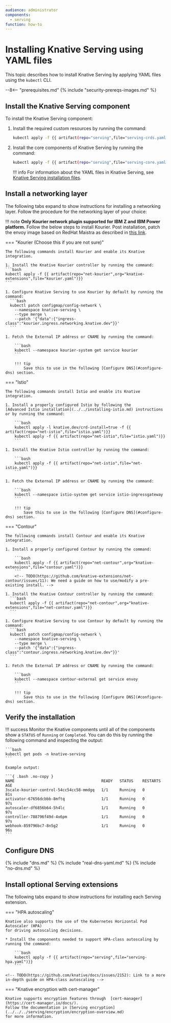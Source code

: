 ```yaml
---
audience: administrator
components:
  - serving
function: how-to
---
```


# Installing Knative Serving using YAML files

This topic describes how to install Knative Serving by applying YAML files using the `kubectl` CLI.

--8<-- "prerequisites.md"
{% include "security-prereqs-images.md" %}

## Install the Knative Serving component

To install the Knative Serving component:

1. Install the required custom resources by running the command:

    ```bash
    kubectl apply -f {{ artifact(repo="serving",file="serving-crds.yaml")}}
    ```

1. Install the core components of Knative Serving by running the command:

    ```bash
    kubectl apply -f {{ artifact(repo="serving",file="serving-core.yaml")}}
    ```

    !!! info
        For information about the YAML files in Knative Serving, see [Knative Serving installation files](serving-installation-files.md).

## Install a networking layer

The following tabs expand to show instructions for installing a networking layer.
Follow the procedure for the networking layer of your choice:

!!! note
    **Only Kourier network plugin supported for IBM Z and IBM Power platform.** 
    Follow the below steps to install Kourier. Post installation, patch the envoy image based on RedHat Maistra as described in [this link](./install-serving-with-yaml-on-IBM-Z-and-IBM-P.md).

<!-- TODO: Link to document/diagram describing what is a networking layer.  -->
<!-- This indentation is important for things to render properly. -->

=== "Kourier (Choose this if you are not sure)"

    The following commands install Kourier and enable its Knative integration.

    1. Install the Knative Kourier controller by running the command:
    ```bash
    kubectl apply -f {{ artifact(repo="net-kourier",org="knative-extensions",file="kourier.yaml")}}
    ```

    1. Configure Knative Serving to use Kourier by default by running the command:
      ```bash
      kubectl patch configmap/config-network \
        --namespace knative-serving \
        --type merge \
        --patch '{"data":{"ingress-class":"kourier.ingress.networking.knative.dev"}}'
      ```

    1. Fetch the External IP address or CNAME by running the command:

        ```bash
        kubectl --namespace kourier-system get service kourier
        ```

        !!! tip
            Save this to use in the following [Configure DNS](#configure-dns) section.


=== "Istio"

    The following commands install Istio and enable its Knative integration.

    1. Install a properly configured Istio by following the
    [Advanced Istio installation](../../installing-istio.md) instructions or by running the command:

        ```bash
        kubectl apply -l knative.dev/crd-install=true -f {{ artifact(repo="net-istio",file="istio.yaml")}}
        kubectl apply -f {{ artifact(repo="net-istio",file="istio.yaml")}}
        ```

    1. Install the Knative Istio controller by running the command:

        ```bash
        kubectl apply -f {{ artifact(repo="net-istio",file="net-istio.yaml")}}
        ```

    1. Fetch the External IP address or CNAME by running the command:

        ```bash
        kubectl --namespace istio-system get service istio-ingressgateway
        ```

        !!! tip
            Save this to use in the following [Configure DNS](#configure-dns) section.


=== "Contour"

    The following commands install Contour and enable its Knative integration.

    1. Install a properly configured Contour by running the command:

        ```bash
        kubectl apply -f {{ artifact(repo="net-contour",org="knative-extensions",file="contour.yaml")}}
        ```
        <!-- TODO(https://github.com/knative-extensions/net-contour/issues/11): We need a guide on how to use/modify a pre-existing install. -->

    1. Install the Knative Contour controller by running the command:
      ```bash
      kubectl apply -f {{ artifact(repo="net-contour",org="knative-extensions",file="net-contour.yaml")}}
      ```

    1. Configure Knative Serving to use Contour by default by running the command:
      ```bash
      kubectl patch configmap/config-network \
        --namespace knative-serving \
        --type merge \
        --patch '{"data":{"ingress-class":"contour.ingress.networking.knative.dev"}}'
      ```

    1. Fetch the External IP address or CNAME by running the command:

        ```bash
        kubectl --namespace contour-external get service envoy
        ```

        !!! tip
            Save this to use in the following [Configure DNS](#configure-dns) section.


## Verify the installation

!!! success
    Monitor the Knative components until all of the components show a `STATUS` of `Running` or `Completed`.
    You can do this by running the following command and inspecting the output:

    ```bash
    kubectl get pods -n knative-serving
    ```

    Example output:

    ```{ .bash .no-copy }
    NAME                                      READY   STATUS    RESTARTS   AGE
    3scale-kourier-control-54cc54cc58-mmdgq   1/1     Running   0          81s
    activator-67656dcbbb-8mftq                1/1     Running   0          97s
    autoscaler-df6856b64-5h4lc                1/1     Running   0          97s
    controller-788796f49d-4x6pm               1/1     Running   0          97s
    webhook-859796bc7-8n5g2                   1/1     Running   0          96s
    ```

## Configure DNS
<!-- These are snippets from the docs/snippets directory -->
{% include "dns.md" %}
{% include "real-dns-yaml.md" %}
{% include "no-dns.md" %}

## Install optional Serving extensions

The following tabs expand to show instructions for installing each Serving extension.

=== "HPA autoscaling"

    Knative also supports the use of the Kubernetes Horizontal Pod Autoscaler (HPA)
    for driving autoscaling decisions.

    * Install the components needed to support HPA-class autoscaling by running the command:

        ```bash
        kubectl apply -f {{ artifact(repo="serving",file="serving-hpa.yaml")}}
        ```

    <!-- TODO(https://github.com/knative/docs/issues/2152): Link to a more in-depth guide on HPA-class autoscaling -->

=== "Knative encryption with cert-manager"

    Knative supports encryption features through  [cert-manager](https://cert-manager.io/docs/).
    Follow the documentation in [Serving encryption](../../../serving/encryption/encryption-overview.md)
    for more information.

